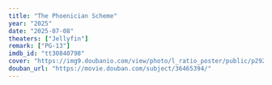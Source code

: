 ```yaml
---
title: "The Phoenician Scheme"
year: "2025"
date: "2025-07-08"
theaters: ["Jellyfin"]
remark: ["PG-13"]
imdb_id: "tt30840798"
cover: "https://img9.doubanio.com/view/photo/l_ratio_poster/public/p2920840805.jpg"
douban_url: "https://movie.douban.com/subject/36465394/"
---
```

